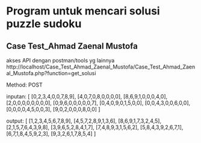 # Program untuk mencari solusi puzzle sudoku
## Case Test_Ahmad Zaenal Mustofa
akses API dengan postman/tools yg lainnya
http://localhost/Case_Test_Ahmad_Zaenal_Mustofa/Case_Test_Ahmad_Zaenal_Mustofa.php?function=get_solusi

Method: POST

inputan:
[
[0,2,3,4,0,0,7,8,9],
[4,0,7,0,8,0,0,0,0],
[8,6,9,1,0,0,0,4,0],
[2,0,0,0,0,0,0,0,0],
[0,9,6,0,0,0,0,0,7],
[0,4,0,9,0,1,5,0,0],
[0,0,4,3,0,0,6,0,0],
[0,0,0,0,4,5,0,0,3],
[9,0,2,0,0,0,8,0,0]
]

output:
[
[1,2,3,4,5,6,7,8,9],
[4,5,7,2,8,9,1,3,6],
[8,6,9,1,7,3,2,4,5],
[2,1,5,7,6,4,3,9,8],
[3,9,6,5,2,8,4,1,7],
[7,4,8,9,3,1,5,6,2],
[5,8,4,3,9,2,6,7,1],
[6,7,1,8,4,5,9,2,3],
[9,3,2,6,1,7,8,5,4]
]
